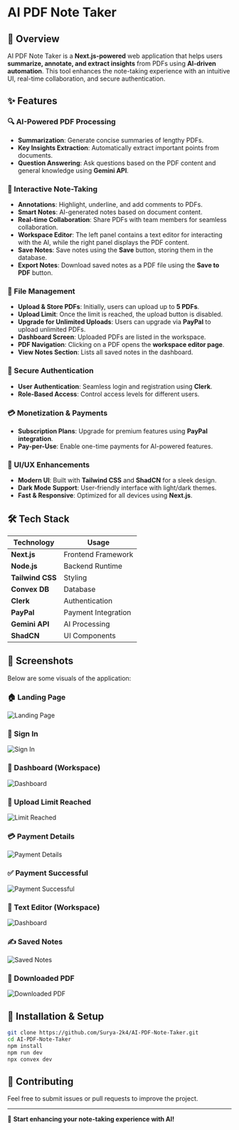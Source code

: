 # AI PDF Note Taker

## 🚀 Overview
AI PDF Note Taker is a **Next.js-powered** web application that helps users **summarize, annotate, and extract insights** from PDFs using **AI-driven automation**. This tool enhances the note-taking experience with an intuitive UI, real-time collaboration, and secure authentication.

## ✨ Features

### 🔍 AI-Powered PDF Processing
- **Summarization**: Generate concise summaries of lengthy PDFs.
- **Key Insights Extraction**: Automatically extract important points from documents.
- **Question Answering**: Ask questions based on the PDF content and general knowledge using **Gemini API**.

### 📝 Interactive Note-Taking
- **Annotations**: Highlight, underline, and add comments to PDFs.
- **Smart Notes**: AI-generated notes based on document content.
- **Real-time Collaboration**: Share PDFs with team members for seamless collaboration.
- **Workspace Editor**: The left panel contains a text editor for interacting with the AI, while the right panel displays the PDF content.
- **Save Notes**: Save notes using the **Save** button, storing them in the database.
- **Export Notes**: Download saved notes as a PDF file using the **Save to PDF** button.

### 📂 File Management
- **Upload & Store PDFs**: Initially, users can upload up to **5 PDFs**.
- **Upload Limit**: Once the limit is reached, the upload button is disabled.
- **Upgrade for Unlimited Uploads**: Users can upgrade via **PayPal** to upload unlimited PDFs.
- **Dashboard Screen**: Uploaded PDFs are listed in the workspace.
- **PDF Navigation**: Clicking on a PDF opens the **workspace editor page**.
- **View Notes Section**: Lists all saved notes in the dashboard.

### 🔐 Secure Authentication
- **User Authentication**: Seamless login and registration using **Clerk**.
- **Role-Based Access**: Control access levels for different users.

### 💳 Monetization & Payments
- **Subscription Plans**: Upgrade for premium features using **PayPal integration**.
- **Pay-per-Use**: Enable one-time payments for AI-powered features.

### 🎨 UI/UX Enhancements
- **Modern UI**: Built with **Tailwind CSS** and **ShadCN** for a sleek design.
- **Dark Mode Support**: User-friendly interface with light/dark themes.
- **Fast & Responsive**: Optimized for all devices using **Next.js**.

## 🛠 Tech Stack
| Technology | Usage |
|------------|--------|
| **Next.js** | Frontend Framework |
| **Node.js** | Backend Runtime |
| **Tailwind CSS** | Styling |
| **Convex DB** | Database |
| **Clerk** | Authentication |
| **PayPal** | Payment Integration |
| **Gemini API** | AI Processing |
| **ShadCN** | UI Components |

## 📸 Screenshots
Below are some visuals of the application:

### 🏠 Landing Page
![Landing Page](images/landing.png)

### 🔑 Sign In
![Sign In](images/signIn.png)

### 📂 Dashboard (Workspace)
![Dashboard](images/dashboard.png)

### 🚫 Upload Limit Reached
![Limit Reached](images/limit-reached.png)

### 💳 Payment Details
![Payment Details](images/payment-detail.png)

### ✅ Payment Successful
![Payment Successful](images/payment-successfull.png)

### 📂 Text Editor (Workspace)
![Dashboard](images/workspace.png)

### ✍️ Saved Notes
![Saved Notes](images/saved-notes.png)

### 📄 Downloaded PDF
![Downloaded PDF](images/downloaded_pdf.png)

## 📌 Installation & Setup

```sh
git clone https://github.com/Surya-2k4/AI-PDF-Note-Taker.git
cd AI-PDF-Note-Taker
npm install
npm run dev
npx convex dev
```

## 🤝 Contributing
Feel free to submit issues or pull requests to improve the project.

---
🚀 **Start enhancing your note-taking experience with AI!**
